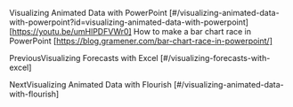 Visualizing Animated Data with PowerPoint [#/visualizing-animated-data-with-powerpoint?id=visualizing-animated-data-with-powerpoint] [https://youtu.be/umHlPDFVWr0] How to make a bar chart race in PowerPoint [https://blog.gramener.com/bar-chart-race-in-powerpoint/]

PreviousVisualizing Forecasts with Excel [#/visualizing-forecasts-with-excel]

NextVisualizing Animated Data with Flourish [#/visualizing-animated-data-with-flourish]